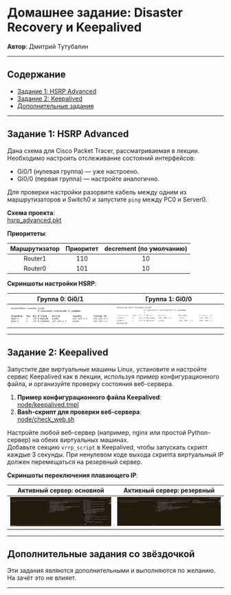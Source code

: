 # Домашнее задание: Disaster Recovery и Keepalived

**Автор**: Дмитрий Тутубалин

---

## Содержание

- [Задание 1: HSRP Advanced](#задание-1-hsrp-advanced)
- [Задание 2: Keepalived](#задание-2-keepalived)
- [Дополнительные задания](#дополнительные-задания)

---

## Задание 1: HSRP Advanced

Дана схема для Cisco Packet Tracer, рассматриваемая в лекции. Необходимо настроить отслеживание состояний интерфейсов:

- Gi0/1 (нулевая группа) — уже настроено.
- Gi0/0 (первая группа) — настройте аналогично.

Для проверки настройки разорвите кабель между одним из маршрутизаторов и Switch0 и запустите `ping` между PC0 и Server0.

**Схема проекта**:  
[hsrp_advanced.pkt](./hsrp_advanced.pkt)

**Приоритеты**:

| Маршрутизатор | Приоритет | decrement (по умолчанию) |
|:-------------:|:---------:|:------------------------:|
| Router1       | 110       | 10                       |
| Router0       | 101       | 10                       |

**Скриншоты настройки HSRP**:

| Группа 0: Gi0/1 | Группа 1: Gi0/0 |
|:---------------:|:---------------:|
| ![HSRP Group 0](./screenshots/R1.png) | ![HSRP Group 1](./screenshots/R2.png) |

---

## Задание 2: Keepalived

Запустите две виртуальные машины Linux, установите и настройте сервис Keepalived как в лекции, используя пример конфигурационного файла, и организуйте проверку состояния веб-сервера.

1. **Пример конфигурационного файла Keepalived**:  
   [node/keepalived.tmpl](./node/keepalived.tmpl)
2. **Bash-скрипт для проверки веб-сервера**:  
   [node/check_web.sh](./node/check_web.sh)

Настройте любой веб-сервер (например, nginx или простой Python-сервер) на обеих виртуальных машинах.  
Добавьте секцию `vrrp_script` в Keepalived, чтобы запускать скрипт каждые 3 секунды. При ненулевом коде выхода скрипта виртуальный IP должен перемещаться на резервный сервер.

**Скриншоты переключения плавающего IP**:

| Активный сервер: основной | Активный сервер: резервный |
|:-------------------------:|:--------------------------:|
| ![Failover Primary](./screenshots/R3_1.png) | ![Failover Backup](./screenshots/R3_2.png) |

---

## Дополнительные задания со звёздочкой

Эти задания являются дополнительными и выполняются по желанию. На зачёт это не влияет.

---
